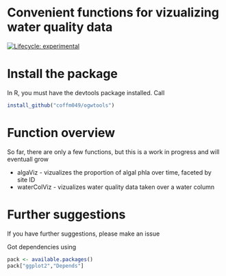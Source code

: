 # Convenient functions for vizualizing water quality data


  <!-- badges: start -->
  [![Lifecycle: experimental](https://img.shields.io/badge/lifecycle-experimental-orange.svg)](https://lifecycle.r-lib.org/articles/stages.html#experimental)
  <!-- badges: end -->


# Install the package
In R, you must have the devtools package installed. Call

```r
install_github("coffm049/ogwtools")
```


# Function overview
So far, there are only a few functions, but this is a work in progress and will eventuall grow

- algaViz - vizualizes the proportion of algal phla over time, faceted by site ID
- waterColViz - vizualizes water quality data taken over a water column


# Further suggestions
If you have further suggestions, please make an issue

Got dependencies using 
```r
pack <- available.packages()
pack["ggplot2","Depends"]
```
